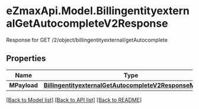 # eZmaxApi.Model.BillingentityexternalGetAutocompleteV2Response
Response for GET /2/object/billingentityexternal/getAutocomplete

## Properties

Name | Type | Description | Notes
------------ | ------------- | ------------- | -------------
**MPayload** | [**BillingentityexternalGetAutocompleteV2ResponseMPayload**](BillingentityexternalGetAutocompleteV2ResponseMPayload.md) |  | 

[[Back to Model list]](../README.md#documentation-for-models) [[Back to API list]](../README.md#documentation-for-api-endpoints) [[Back to README]](../README.md)

